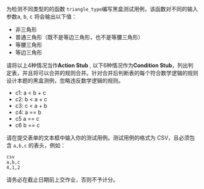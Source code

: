 为检测不同类型的的函数 <code>triangle_type</code>编写黑盒测试用例，该函数对不同的输入参数<kbd>a</kbd>, <kbd>b</kbd>, <kbd>c</kbd> 将会输出以下值：

*   非三角形
*   普通三角形（既不是等边三角形，也不是等腰三角形）
*   等腰三角形
*   等边三角形

请将以上4种情况当作**Action Stub** , 以下6种情况作为**Condition Stub**，列出判定表，并且将可以合并的规则合并。针对合并后判断表的每个符合数学逻辑的规则设计本题的黑盒测例，忽略违反数学逻辑的规则。

*  c1: a < b + c
*  c2: b < a + c
*  c3: c < a + b
*  c4: a == b
*  c5  a == c
*  c6  b == c

请在提交表单的文本框中输入你的测试用例。测试用例的格式为 CSV，且必须包含 <code>a,b,c</code> 的表头，例如：

    csv
    a,b,c
    4,1,2
请务必在截止日期前上交作业，否则不予计分。